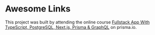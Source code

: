 # Awesome Links

This project was built by attending the online course [Fullstack App With TypeScript, PostgreSQL, Next.js, Prisma & GraphQL](https://www.prisma.io/blog/series/fullstack-nextjs-and-graphql-md1tczpfz1) on prisma.io.
